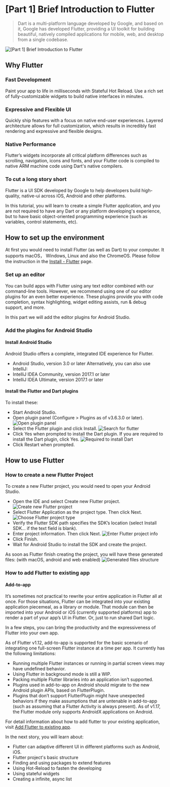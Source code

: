 # [Part 1] Brief Introduction to Flutter
> Dart is a multi-platform language developed by Google, and based on it, Google has developed Flutter, providing a UI toolkit for building beautiful, natively compiled applications for mobile, web, and desktop from a single codebase.

![[Part 1] Brief Introduction to Flutter](../resources/Part-1.svg)

## Why Flutter
### Fast Development
Paint your app to life in milliseconds with Stateful Hot Reload. Use a rich set of fully-customizable widgets to build native interfaces in minutes.

### Expressive and Flexible UI
Quickly ship features with a focus on native end-user experiences. Layered architecture allows for full customization, which results in incredibly fast rendering and expressive and flexible designs.

### Native Performance
Flutter’s widgets incorporate all critical platform differences such as scrolling, navigation, icons and fonts, and your Flutter code is compiled to native ARM machine code using Dart's native compilers.

### To cut a long story short
Flutter is a UI SDK developed by Google to help developers build high-quality, native-ui across iOS, Android and other platforms.

In this tutorial, you will learn to create a simple Flutter application, and you are not required to have any Dart or any platform developing's experience, but to have basic object-oriented programming experience (such as variables, control statements, etc).

## How to set up the environment
At first you would need to install Flutter (as well as Dart) to your computer. It supports macOS， Windows, Linux and also the ChromeOS. Please follow the instruction in the [Install - Flutter](https://flutter.dev/docs/get-started/install) page.

### Set up an editor
You can build apps with Flutter using any text editor combined with our command-line tools. However, we recommend using one of our editor plugins for an even better experience. These plugins provide you with code completion, syntax highlighting, widget editing assists, run & debug support, and more.

In this part we will add the editor plugins for Android Studio.

### Add the plugins for Android Studio
#### Install Android Studio
Android Studio offers a complete, integrated IDE experience for Flutter.
* Android Studio, version 3.0 or later
  Alternatively, you can also use IntelliJ:
* IntelliJ IDEA Community, version 2017.1 or later
* IntelliJ IDEA Ultimate, version 2017.1 or later
#### Install the Flutter and Dart plugins
To install these:

* Start Android Studio.
* Open plugin panel (Configure > Plugins as of v3.6.3.0 or later).
  ![Open plugin panel](../resources/Brief-introduction-to-flutter/Android-Studio-plugin-panel-entrance.png)
* Select the Flutter plugin and click Install.
  ![Search for flutter](../resources/Brief-introduction-to-flutter/Android-Studio-plugin-panel-search.png)
* Click Yes when prompted to install the Dart plugin. If you are required to install the Dart plugin, click Yes.
  ![Required to install Dart](../resources/Brief-introduction-to-flutter/Android-Studio-addtional-plugin-required.png)
* Click Restart when prompted.

## How to use Flutter
### How to create a new Flutter Project
To create a new Flutter project, you would need to open your Android Studio.
* Open the IDE and select Create new Flutter project.
  ![Create new Flutter project](../resources/Brief-introduction-to-flutter/Android-Studio-create-new-Flutter-project.png)
* Select Flutter Application as the project type. Then click Next.
  ![Choose Flutter project type](../resources/Brief-introduction-to-flutter/Android-Studio-Flutter-project-type.png)
* Verify the Flutter SDK path specifies the SDK’s location (select Install SDK… if the text field is blank).
* Enter project information. Then click Next.
  ![Enter Flutter project info](../resources/Brief-introduction-to-flutter/Android-Studio-Flutter-project-info.png)
* Click Finish.
* Wait for Android Studio to install the SDK and create the project.

As soon as Flutter finish creating the project, you will have these generated files: (with macOS, android and web enabled)
![Generated files structure](../resources/Brief-introduction-to-flutter/Flutter-project-structure.png)

### How to add Flutter to existing app
#### Add-to-app
It’s sometimes not practical to rewrite your entire application in Flutter all at once. For those situations, Flutter can be integrated into your existing application piecemeal, as a library or module. That module can then be imported into your Android or iOS (currently supported platforms) app to render a part of your app’s UI in Flutter. Or, just to run shared Dart logic.

In a few steps, you can bring the productivity and the expressiveness of Flutter into your own app.

As of Flutter v1.12, add-to-app is supported for the basic scenario of integrating one full-screen Flutter instance at a time per app. It currently has the following limitations:
* Running multiple Flutter instances or running in partial screen views may have undefined behavior.
* Using Flutter in background mode is still a WIP.
* Packing multiple Flutter libraries into an application isn’t supported.
* Plugins used in add-to-app on Android should migrate to the new Android plugin APIs, based on FlutterPlugin.
* Plugins that don’t support FlutterPlugin might have unexpected behaviors if they make assumptions that are untenable in add-to-app (such as assuming that a Flutter Activity is always present).
As of v1.17, the Flutter module only supports AndroidX applications on Android.
  
For detail information about how to add flutter to your existing application, visit [Add Flutter to existing app](https://flutter.dev/docs/development/add-to-app#get-started).

In the next story, you will learn about:
* Flutter can adaptive different UI in different platforms such as Android, iOS.
* Flutter project's basic structure
* Finding and using packages to extend features
* Using Hot-Reload to fasten the developing
* Using stateful widgets
* Creating a infinite, async list